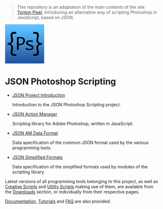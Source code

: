 > This repository is an adaptation of the main contents of the site [Tonton Pixel](http://www.tonton-pixel.com/), introducing an alternative way of scripting Photoshop in JavaScript, based on JSON.

![JSON Photoshop Scripting icon](images/json-ps-128.png)

# JSON Photoshop Scripting

- [JSON Project Introduction](JSON-Project-Introduction)

  Introduction to the JSON Photoshop Scripting project.

- [JSON Action Manager](JSON-Action-Manager)

  Scripting library for Adobe Photoshop, written in JavaScript.

- [JSON AM Data Format](JSON-AM-Data-Format)

  Data specification of the common JSON format used by the various programming tools.

- [JSON Simplified Formats](JSON-Simplified-Formats)

  Data specification of the simplified formats used by modules of the scripting library.

Latest versions of all programming tools belonging to this project, as well as [Creative Scripts](Creative-Scripts) and [Utility Scripts](Utility-Scripts) making use of them, are available from the [Downloads](Downloads) section, or individually from their respective pages.

[Documentation](Documentation), [Tutorials](Tutorials) and [FAQ](FAQ) are also provided.
